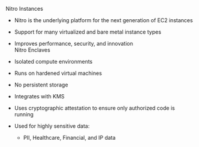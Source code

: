 Nitro Instances

- Nitro is the underlying platform for the next generation of EC2 instances
- Support for many virtualized and bare metal instance types
- Improves performance, security, and innovation  
Nitro Enclaves

- Isolated compute environments
- Runs on hardened virtual machines
- No persistent storage
- Integrates with KMS
- Uses cryptographic attestation to ensure only authorized code is running
- Used for highly sensitive data:
    
    - PII, Healthcare, Financial, and IP data